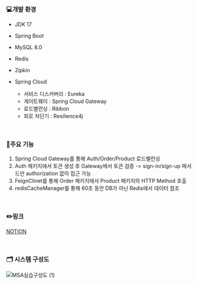 ### 💻개발 환경

- JDK 17
- Spring Boot
- MySQL 8.0
- Redis 
- Zipkin 

- Spring Cloud 
  - 서비스 디스커버리 : Eureka
  - 게이트웨이 : Spring Cloud Gateway
  - 로드밸런싱 : Ribbon
  - 회로 차단기 : Resilience4j


</br>

### 🧩주요 기능
1. Spring Cloud Gateway를 통해 Auth/Order/Product 로드밸런싱
2. Auth 패키지에서 토큰 생성 후 Gateway에서 토큰 검증 -> sign-in/sign-up 메서드만 authorization 없이 접근 가능
3. FeignClinet를 통해 Order 패키지에서 Product 패키지의 HTTP Method 호출
4. redisCacheManager를 통해 60초 동안 DB가 아닌 Redis에서 데이터 참조

   
</br>

### ✏️링크

[NOTION](https://www.notion.so/Project-17d07e8b59d98034a4d4fb8d3902bde2)

</br>

### 🗂️ 시스템 구성도
![MSA실습구성도 (1)](https://github.com/user-attachments/assets/45933fb6-3953-4e59-b985-13865a8189ca)


